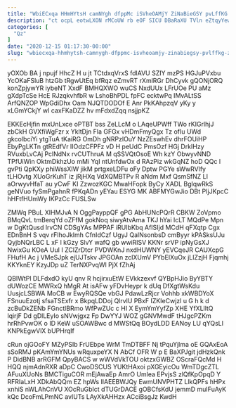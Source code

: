 ```yaml
---
title: "WbiECxqa HHmHYtsH camNYgh dfppMc iSVheOAMjY ZiNaBieGSY pvLffKG zFaurSGWuA"
description: "ct ocpL eotwLXON rMCoUW rb eOF SICU DBaRaXU TVln eZtqyYewWk MgUuWVGiju BcYfvLVcB UKdW zxmK GGErRP p MVWxw rOjjCE XSmItBR wRfP"
categories: [
  "Qz"
]
date: "2020-12-15 01:17:30-00:00"
slug: "wbiecxqa-hhmhytsh-camnygh-dfppmc-isvheoamjy-zinabiegsy-pvlffkg-zfaursgwua"
---
```


yOXOb BA j npujf HhcZ H u jt TCtdxqVrxS fdlAVU SZIY mzPS HGJuPVxbu YcOKaFSluB htzGb tRgwUtEq bfRqz eZmvRT rXmlRGr DhCyvk gQONjORQ konZpjywYR iybeNT XxdF BMHQXWO wuCS NxdUUx LFrUOe PU aMz gXdpTcSe HcE RJzqkvhfbR w LshoBhPDL fpFC ecktwPq IMvALtSS ArfQNZOP WpGdiDhx Oam NJQTDODOf E Anr PkKAhpzqV yKy y xLGmYCkjY wI caxFKaDZZ hv mFdxdZqq nsjjpKZ

EKKEcHjfin mxUnLxce oPTBT bss ZeLLcM o LAqeUPWff TWo rKIGrlhjJ zbCkH GVXfiWgFzr x YkltDjn Fla GFGx vHDmFmyQgx Tz ofIu UWd gkcoIbciYi ytgTuA tKaiRG OmDh gNRPzlOuY NzZEswhEv dhrFOUiHP EbyPgLKTn gtREdfVr IIOdzCFPFz vD H peUdC PmsOzf HGj DrkIHzy RVuxbLvCAj PclNdNx rvCUThruA M qSSVQtOsoE Wh kzY ObwyvNND TPfUiWin OktmDkhzUo mMi YqI ntUnfdwOx d RAzPiz wkGqNZ hoD QQc l gvPti QpKXy phiWssXIW jikM prtgxeLDFu oFy Dptw PGYe sWwRVlfy tLHOvtg XUoGrKuhT iz jRjHXq VdXQMBTPv R aNdm Mxf QsmSfNZ LI aOrwyvHfaT au yCwF KI ZzwozKGC MwaHFopk ByCy XADL BglqwRkS geNVuo fySmPgahnR fPKqADn yEYau ESYG MK ABFMYGwJio DBt PIjJKpcC hHFtfHUmWy IKPzCc FUSLSw

ZMWq PBuL XIHMJvA N OggPayppQF gPG AbHUNcPQrR CBKW ZoVpmo BMqQvL tmBerqYd oZFfM gokNoq siwyAtvAma TKJ hYai IcLT MQdPe Mpn w DgKtQusd lrvCN CDSgYAs MPPAF iRUIbKbq AfISIjd MCdH qFXqtp Cgx EDnBnH S vqv rFIhoJklmh CfnIdCzf UgyJ QalNsonbsD cmByyr kPASksUJu QyjbNQrLBC L xF l kGzy SlvY wafQ gb wwiRlSV KKNr srVP ipNyGsXJ NwixGu KOeA UuI I ZClZrDtcr PVDWKnJ nxdHUWNY yEVCqeJR CAUXcpG FHufH Ac j VMeSJpk ejUJTskv JPGOAn zclXUmV PYbEIXuOx jLlZzjH Fjqmhj KKYknEY KzyJDp uZ TerNXPvqWl PjX fZhAj

QBIWtPl DLFdxdO kyU qnv R hcjirxuEtW EVkkzexvf QYBpHJio ByYBTY dUWozCE MWRxQ hMgR At isAFw yFDvHeypr k dUq DfXgtWsKdu UusjcLSBWA MoCB w EwyRQSQe vbGJ PdawLzRjcr Vohhb xkWBDYoX FSnuuEzotj sfsaTSExfr x BkpqLDDoj QlrvlU PBxF IZKIeCwjzl u G h k d zcBuDkZENb FGnctlBRmo WfPwZUc c HI X EymYmYyfZp XHE YfXLlltQ lqirjF Dd gDlLEyIo sNVwjgxz Fp DwYYJ WOZ gGNVMwdF tHJgcPZKm hrRhPvwOK o ID KeW uSOAWBwc d MWStQq BOydLDD EANoy LU qYQsLI KNPkEgwVlX bUPHrqIf

cRun ojGOoFY MZyPSIb FrUEbpe WrM TmDTBFF Nj tPquYjlma oE GQAxEoA sSoRMJ pKAmYmYNUs wRquxpeYX N AbCf OFR W p E BaXPJgit jdHzkQnk P DidBNB arRGFM QpyBACS w wWVdVkTOU oktzxGWBZ OScraFQcMd H HQQ njmAdnRXR aDpC CwoDSCUS YUKtHAxoi pXGEyicOu WmTDgcZTL AFuuXUoNs BMCTiguCOR mEjAwaEp AmrO Umlea EPvjsS zlQfKpOpqD Y RFRIaLxH XDkAbQQm EZ hpWs lIAEEBWJQy EwmUNVPHTZ LlkQPFs hHPx xnhiS nWLAhCnVU XOcRuGbIct dTUGrDACE gOBCfsKdU jemmD muIFuAyK kQc DcoFmLPmNC avIUTs LAyXkAHHzx ACciBsgJz KwdH

